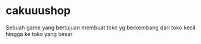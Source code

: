 # cakuuushop
Sebuah game yang bertujuan membuat toko yg berkembang dari toko kecil hingga ke toko yang besar
